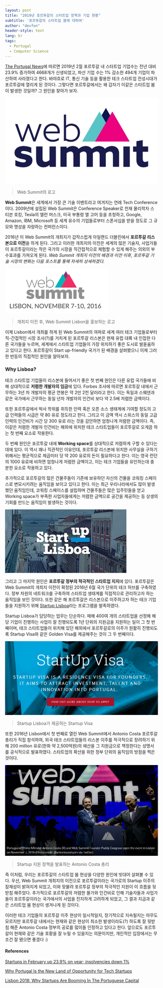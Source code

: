 ```yaml
---
layout: post
title: "2019년 포르투갈의 스타트업 정책과 기업 현황"
subtitle: '포르투갈의 스타트업 붐에 대하여'
author: "devfon"
header-style: text
lang: kr
tags:
  - Portugal
  - Computer Science
---
```


[The Portugal News](http://www.theportugalnews.com/)에 따르면 2019년 2월 포르투갈 내 스타트업 기업수는 전년 대비 23.9% 증가하여 4668개가 신생되었고, 파산 기업 수는 1% 감소한 494개 기업이 파산하여 사라졌다고 한다. 바야흐로 IT, 통신 기술 등을 활용한 테크 스타트업 전성시대가 포르투갈에 열리게 된 것이다. 그렇다면 포르투갈에서는 왜 갑자기 이같은 스타트업 붐이 발생한 것일까? 그 원인을 찾아가 보자.

![](/img/in-post/web-summit-logo.jpg)
> Web Summit의 로고

**Web Summit**은 세계에서 가장 큰 기술 이벤트라고 여겨지는 연례 Tech Conference이다. 2009년에 설립된 Web Summit은 Conference Speaker로 천재 물리학자 스티븐 호킹, Tesla의 엘런 머스크, 미국 부통령 앨 고어 등을 초청하고, Google, Amazon, IBM, Microsoft 등 세계 유수의 기업들로부터 스폰서십을 받을 정도로 그 규모와 명성을 자랑하는 컨퍼런스이다.

2016년 이 Web Summit의 개최지가 갑작스럽게 아일랜드 더블린에서 **포르투갈 리스본으로 이전**을 하게 된다. 그리고 이러한 개최지의 이전은 세계의 많은 기술자, 사업가들이 포르투갈이라는 작은 국가의 시장을 직간접적으로 체험할 수 있게 해주는 의외의 부수효과를 가져오게 된다. *Web Summit 개최지 이전의 배경과 이전 이후, 포르투갈 기술 시장의 변화는 다음 포스트를 통해 자세히 상세하겠다.*

![](/img/in-post/websummit.png)
> 개최지 이전 후, Web Summit Lisbon을 홍보하는 로고

이제 Lisbon에서 개최를 하게 된 Web Summit의 여파로 세계 여러 테크 기업들로부터 직-간접적인 시장 조사(?)를 거치게 된 포르투갈 리스본은 현재 유럽 대륙 내 인접한 다른 국가들을 누르며, 세계에서 스타트업 기업들이 가장 위치하기 좋은 도시로 발돋움하고 있다고 한다. 포르투갈이 Start up-friendly 국가가 된 배경을 살펴봤으니 이제 그러한 반등의 직접적인 원인을 알아보자.

### Why Lisboa?
테크 스타트업 기업들이 리스본에 들어서기 좋은 첫 번째 원인은 다른 유럽 국가들에 비해 상대적으로 **저렴한 개발자의 임금**에 있다. Forbes 조사에 따르면 포르투갈 내에서 근무하는 3년 차 개발자의 평균 연봉은 약 2만 2천 달러라고 한다. 이는 독일과 스웨덴과 같은 국가에서 근무하는 동일 년차 개발자의 인건비 보다 약 2.5배 저렴한 금액이다.

또한 포르투갈에서 박사 학위를 취득한 인력 혹은 오픈 소스 생태계에 기여할 정도의 고급 인력들의 시급은 약 80 유로 정도라고 한다. 그리고 이 금액 역시 스위스의 동일 고급 인력의 인건비가 시간 당 300 유로 라는 것을 감안하면 엄청나게 저렴한 금액이다. 즉, 이같은 저렴한 개발자 인건비는 해외에 위치한 테크 스타트업들이 포르투갈로 오게끔 하는 첫 번째 요소로 작용한다.

두 번째 원인은 포르투갈 내에 **Working space**를 상대적으로 저렴하게 구할 수 있다는 데에 있다. 이 역시 꽤나 직관적인 이유인데, 포르투갈 리스본에 위치한 사무실을 구하기 위해서는 평균적으로 제곱미터 당 약 200 유로의 돈이 필요하다고 한다. 이는 영국 런던의 1000 유로에 비하면 엄청나게 저렴한 금액이고, 이는 테크 기업들을 유인하는데 충분한 요소로 작용하고 있다.

추가적으로 포르투갈의 많은 건물주들이 기존에 보유하던 자신의 건물을 코워킹 스페이스로 변모시키려는 움직임을 보이고 있다고 한다. 이는 최근 우리나라에서도 많이 발생했던 움직임인데, 코워킹 스페이스를 설립하며 건물주들은 많은 입주민들을 얻고 Working space가 부족한 사업자들에게는 저렴한 금액으로 공간을 제공하는 등 상생의 기회를 만드는 움직임이 발생하는 것이다.

![](/img/in-post/startup_lisboa.jpg)

그리고 그 마지막 원인은 **포르투갈 정부의 적극적인 스타트업 지지**에 있다. 포르투갈은 Web Summit의 개최지 이전이 확정된 2016년 6월 국가 단위의 테크 허브를 구축하였다. 정부 차원의 네트워크를 구축하여 스타트업 생태계를 직접적으로 관리하고자 하는 움직임을 보인 것이다. 또한 같은 해 포르투갈은 리스본으로 이주하고자 하는 테크 기업들을 지원하기 위해 [Startup Lisboa](https://www.startuplisboa.com/)라는 프로그램을 발족하였다.

Startup Lisboa가 담당하는 업무는 단순하다. 매해 400여 개의 스타트업을 선정해 해당 기업이 진행하는 사업이 잘 진행되도록 1년 단위의 지원금을 지원하는 일이 그 첫 번째이며, 테크 스타트업들이 위치해 있던 해외에서 포르투갈로의 이주가 원활히 진행되도록 Startup Visa와 같은 Golden Visa를 제공해주는 것이 그 두 번째이다.

![](/img/in-post/visa.png)
> Startup Lisboa가 제공하는 Startup Visa

또한 2016년 Lisbon에서 첫 번째로 열린 Web Summit에서 Antonio Costa 포르투갈 총리가 직접 참석하여, 외국 테크 스타트업들의 리스본 이주를 적극적으로 장려하기 위해 200 million 유로(한화 약 2,500억원)의 예산을 그 지원금으로 책정한다는 성명서를 공식적으로 발표하였다. 스타트업의 확산을 위한 정부 단위의 움직임의 방점을 찍은 것이다.

![](/img/in-post/antonio.png)
> Startup 지원 정책을 발표하는 Antonio Costa 총리

즉 이처럼, 우리는 포르투갈의 스타트업 붐 현상을 다양한 원인에 빗대어 살펴볼 수 있다. 우선, Web Summit 개최지의 이전으로 포르투갈이라는 국가로의 Startup 이주의 잠재성이 밝혀지게 되었고, 이와 맞물려 포르투갈 정부의 적극적인 지원이 이 흐름을 뒷받침 해주었다. 추가적으로 포르투갈의 저렴한 물가와 인건비로 인해 기술자들과 사업가들이 포르투갈이라는 국가에서의 사업을 진지하게 고려하게 되었고, 그 결과 지금과 같은 스타트업 붐 현상이 생겨나게 된 것이다.

이러한 테크 기업들의 포르투갈 이주 현상이 일시적일지, 장기적으로 지속될지는 아무도 모르지만 포르투갈 내에서는 현재와 같은 현상이 최소한 발생이라도(?) 하도록 잘 뒷받침 해준 Antonio Costa 정부의 공로를 많이들 인정하고 있다고 한다. 앞으로도 포르투갈이 현재와 같은 기술 호황을 잘 누릴 수 있을지는 의문이지만, 개인적인 입장에서는 무조건 잘 됐으면 좋겠다 :)

#### References
[Startups in February up 23.9% on year; insolvencies down 1%](http://www.theportugalnews.com/news/startups-in-february-up-239-on-year-insolvencies-down-1/48680)

[Why Portugal Is the New Land of Opportunity for Tech Startups](https://www.entrepreneur.com/article/307526)

[Lisbon 2018: Why Startups Are Booming In The Portuguese Capital](https://www.forbes.com/sites/heatherfarmbrough/2018/02/28/all-roads-lead-to-lisbon-why-startups-are-booming-in-the-portuguese-capital/#215d55f77ead)